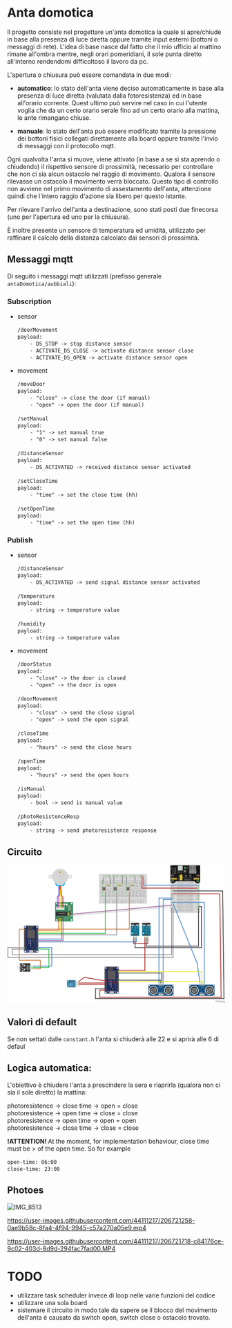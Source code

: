 # Anta domotica

Il progetto consiste nel progettare un'anta domotica la quale si apre/chiude in base alla presenza di luce diretta oppure tramite input esterni (bottoni o messaggi di rete). 
L'idea di base nasce dal fatto che il mio ufficio al mattino rimane all'ombra mentre, negli orari pomeridiani, il sole punta diretto all'interno rendendomi difficoltoso il lavoro da pc.

L'apertura o chiusura può essere comandata in due modi:
- <b>automatico</b>: lo stato dell'anta viene deciso automaticamente in base alla presenza di luce diretta (valutata dalla fotoresistenza) ed in base all'orario corrente. Quest ultimo può servire nel caso in cui l'utente voglia che da un certo orario serale fino ad un certo orario alla mattina, le ante rimangano chiuse.

- <b>manuale</b>: lo stato dell'anta può essere modificato tramite la pressione dei bottoni fisici collegati direttamente alla board oppure tramite l'invio di messaggi con il protocollo mqtt.

Ogni qualvolta l'anta si muove, viene attivato (in base a se si sta aprendo o chiudendo) il rispettivo sensore di prossimità, necessario per controllare che non ci sia alcun ostacolo nel raggio di movimento. Qualora il sensore rilevasse un ostacolo il movimento verrà bloccato. Questo tipo di controllo non avviene nel primo movimento di assestamento dell'anta, attenzione quindi che l'intero raggio d'azione sia libero per questo istante.

Per rilevare l'arrivo dell'anta a destinazione, sono stati posti due finecorsa (uno per l'apertura ed uno per la chiusura).

È inoltre presente un sensore di temperatura ed umidità, utilizzato per raffinare il calcolo della distanza calcolato dai sensori di prossimità.

## Messaggi mqtt
Di seguito i messaggi mqtt utilizzati (prefisso generale `antaDomotica/aubbiali`):

### Subscription

- sensor
    ```
    /doorMovement
    payload:
        - DS_STOP -> stop distance sensor
        - ACTIVATE_DS_CLOSE -> activate distance sensor close
        - ACTIVATE_DS_OPEN -> activate distance sensor open
    ```

- movement
    ```
    /moveDoor
    payload:
        - "close" -> close the door (if manual)
        - "open" -> open the door (if manual)

    /setManual
    payload:
        - "1" -> set manual true
        - "0" -> set manual false

    /distanceSensor
    payload:
        - DS_ACTIVATED -> received distance sensor activated

    /setCloseTime
    payload:
        - "time" -> set the close time (hh)

    /setOpenTime
    payload:
        - "time" -> set the open time (hh)
    ```

### Publish

- sensor
    ```
    /distanceSensor
    payload:
        - DS_ACTIVATED -> send signal distance sensor activated

    /temperature
    payload:
        - string -> temperature value

    /humidity
    payload:
        - string -> temperature value
    ```

- movement
    ```
    /doorStatus
    payload:
        - "close" -> the door is closed
        - "open" -> the door is open

    /doorMovement
    payload:
        - "close" -> send the close signal
        - "open" -> send the open signal

    /closeTime
    payload:
        - "hours" -> send the close hours

    /openTime
    payload:
        - "hours" -> send the open hours

    /isManual
    payload:
        - bool -> send is manual value

    /photoResistenceResp
    payload:
        - string -> send photoresistence response 

    ```

## Circuito

![Fritzing circuit](antaDomotica.jpg)

## Valori di default

Se non settati dalle `constant.h` l'anta si chiuderà alle 22 e si aprirà alle 6 di defaul

## Logica automatica:

L'obiettivo è chiudere l'anta a prescindere la sera e riaprirla (qualora non ci sia il sole diretto) la mattina:

photoresistence -> close        time -> open   = close\
photoresistence -> open         time -> close  = close\
photoresistence -> open         time -> open   = open\
photoresistence -> close        time -> close  = close

<b> !ATTENTION! </b>
At the moment, for implementation behaviour, close time must be > of the open time.
So for example
```
open-time: 06:00
close-time: 23:00
```

## Photoes

![IMG_8513](https://user-images.githubusercontent.com/44111217/206721186-67e5b861-c4ad-436e-9285-2e22d023305b.jpg)
 
https://user-images.githubusercontent.com/44111217/206721258-0ae9b58c-8fa4-4f94-9945-c57a270a05e9.mp4

https://user-images.githubusercontent.com/44111217/206721718-c84176ce-9c02-403d-8d9d-294fac7fad00.MP4
 

# TODO

- utilizzare task scheduler invece di loop nelle varie funzioni del codice
- utilizzare una sola board
- sistemare il circuito in modo tale da sapere se il blocco del movimento dell'anta è causato da switch open, switch close o ostacolo trovato.




